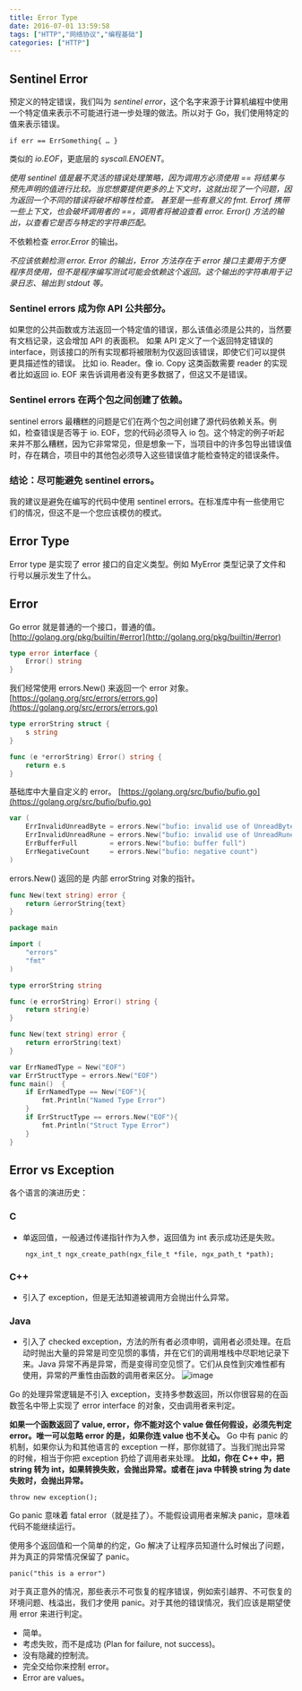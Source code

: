 ```yaml
---
title: Error Type
date: 2016-07-01 13:59:58
tags: ["HTTP","网络协议","编程基础"]
categories: ["HTTP"]
---
```


## Sentinel Error

预定义的特定错误，我们叫为 *sentinel error*，这个名字来源于计算机编程中使用一个特定值来表示不可能进行进一步处理的做法。所以对于 Go，我们使用特定的值来表示错误。

 `if err == ErrSomething{ … }`

类似的 *io.EOF*，更底层的 *syscall.ENOENT*。

*使用 sentinel 值是最不灵活的错误处理策略，因为调用方必须使用 == 将结果与预先声明的值进行比较。当您想要提供更多的上下文时，这就出现了一个问题，因为返回一个不同的错误将破坏相等性检查。*
*甚至是一些有意义的 fmt. Errorf 携带一些上下文，也会破坏调用者的 ==，调用者将被迫查看 error. Error() 方法的输出，以查看它是否与特定的字符串匹配。*

不依赖检查 *error.Error* 的输出。

*不应该依赖检测 error. Error 的输出，Error 方法存在于 error 接口主要用于方便程序员使用，但不是程序编写测试可能会依赖这个返回。这个输出的字符串用于记录日志、输出到 stdout 等。*

### Sentinel errors 成为你 API 公共部分。

如果您的公共函数或方法返回一个特定值的错误，那么该值必须是公共的，当然要有文档记录，这会增加 API 的表面积。
如果 API 定义了一个返回特定错误的 interface，则该接口的所有实现都将被限制为仅返回该错误，即使它们可以提供更具描述性的错误。
比如 io. Reader。像 io. Copy 这类函数需要 reader 的实现者比如返回 io. EOF 来告诉调用者没有更多数据了，但这又不是错误。

### Sentinel errors 在两个包之间创建了依赖。

sentinel errors 最糟糕的问题是它们在两个包之间创建了源代码依赖关系。例如，检查错误是否等于 io. EOF，您的代码必须导入 io 包。这个特定的例子听起来并不那么糟糕，因为它非常常见，但是想象一下，当项目中的许多包导出错误值时，存在耦合，项目中的其他包必须导入这些错误值才能检查特定的错误条件。

### 结论：尽可能避免 sentinel errors。

我的建议是避免在编写的代码中使用 sentinel errors。在标准库中有一些使用它们的情况，但这不是一个您应该模仿的模式。

## Error Type

Error type 是实现了 error 接口的自定义类型。例如 MyError 类型记录了文件和行号以展示发生了什么。

## Error

Go error  就是普通的一个接口，普通的值。
[http://golang.org/pkg/builtin/#error](http://golang.org/pkg/builtin/#error)

```go
type error interface {
    Error() string
}
```

我们经常使用 errors.New() 来返回一个 error 对象。
[https://golang.org/src/errors/errors.go](https://golang.org/src/errors/errors.go)

```go
type errorString struct {
	s string
}

func (e *errorString) Error() string {
	return e.s
}
```

基础库中大量自定义的 error。
[https://golang.org/src/bufio/bufio.go](https://golang.org/src/bufio/bufio.go)

```go
var (
	ErrInvalidUnreadByte = errors.New("bufio: invalid use of UnreadByte")
	ErrInvalidUnreadRune = errors.New("bufio: invalid use of UnreadRune")
	ErrBufferFull        = errors.New("bufio: buffer full")
	ErrNegativeCount     = errors.New("bufio: negative count")
)
```

errors.New() 返回的是 内部 errorString 对象的指针。

```go
func New(text string) error {
	return &errorString{text}
}
```

```go
package main

import (
	"errors"
	"fmt"
)

type errorString string

func (e errorString) Error() string {
	return string(e)
}

func New(text string) error {
	return errorString(text)
}

var ErrNamedType = New("EOF")
var ErrStructType = errors.New("EOF")
func main()  {
	if ErrNamedType == New("EOF"){
		fmt.Println("Named Type Error")
	}
	if ErrStructType == errors.New("EOF"){
		fmt.Println("Struct Type Error")
	}
}

```

## Error vs Exception

各个语言的演进历史：

### C

- 单返回值，一般通过传递指针作为入参，返回值为 int 表示成功还是失败。

```
    ngx_int_t ngx_create_path(ngx_file_t *file, ngx_path_t *path);

```

### C++

- 引入了 exception，但是无法知道被调用方会抛出什么异常。

### Java

- 引入了 checked exception，方法的所有者必须申明，调用者必须处理。在启动时抛出大量的异常是司空见惯的事情，并在它们的调用堆栈中尽职地记录下来。Java 异常不再是异常，而是变得司空见惯了。它们从良性到灾难性都有使用，异常的严重性由函数的调用者来区分。
![image](https://tvax1.sinaimg.cn/large/a616b9a4gy1gmu06q3ujcj20r405jq37.jpg)

Go 的处理异常逻辑是不引入 exception，支持多参数返回，所以你很容易的在函数签名中带上实现了 error interface 的对象，交由调用者来判定。

**如果一个函数返回了 value, error，你不能对这个 value 做任何假设，必须先判定 error。唯一可以忽略 error 的是，如果你连 value 也不关心。**
Go 中有 panic 的机制，如果你认为和其他语言的 exception 一样，那你就错了。当我们抛出异常的时候，相当于你把 exception 扔给了调用者来处理。
**比如，你在 C++ 中，把 string 转为 int，如果转换失败，会抛出异常。或者在 java 中转换 string 为 date 失败时，会抛出异常。**

```
throw new exception();
```

Go panic 意味着 fatal error（就是挂了）。不能假设调用者来解决 panic，意味着代码不能继续运行。

使用多个返回值和一个简单的约定，Go 解决了让程序员知道什么时候出了问题，并为真正的异常情况保留了 panic。

```
panic("this is a error")
```

对于真正意外的情况，那些表示不可恢复的程序错误，例如索引越界、不可恢复的环境问题、栈溢出，我们才使用 panic。对于其他的错误情况，我们应该是期望使用 error 来进行判定。

- 简单。
- 考虑失败，而不是成功 (Plan for failure, not success)。
- 没有隐藏的控制流。
- 完全交给你来控制 error。
- Error are values。
